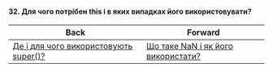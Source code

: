 #### 32. Для чого потрібен this і в яких випадках його використовувати?



| Back | Forward |
|---|---|
| [Де і для чого використовують super()?](/ua/junior/javascript/in-what-place-and-for-what-purpose-is-the-super-function-used.md)  | [Що таке NaN і як його використати?](/ua/junior/javascript/what-is-nan-and-how-to-use-it.md) |